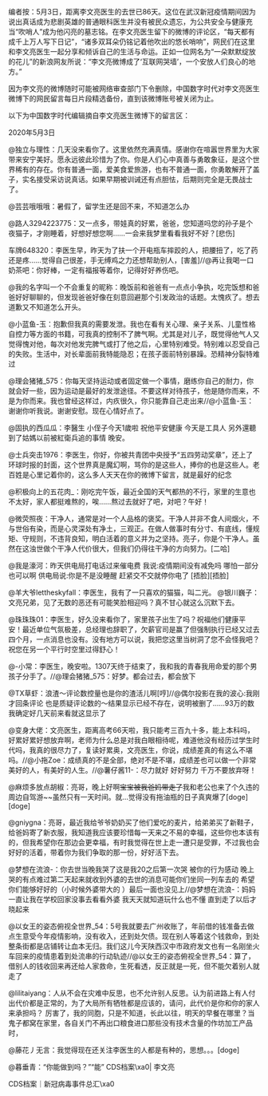 编者按：5月3日，距离李文亮医生的去世已86天。这位在武汉新冠疫情期间因为说出真话成为悲剧英雄的普通眼科医生并没有被民众遗忘，为公共安全与健康充当“吹哨人”成为他闪亮的墓志铭。在李文亮医生留下的微博的评论区，“每天都有成千上万人写下日记”，“诸多双耳朵仍铭记着他吹出的悠长哨响”，网民们在这里和李文亮医生一起分享和倾诉自己的生活与命运。正如一位网名为“一朵默默绽放的花儿”的新浪网友所说：“李文亮微博成了‘互联网哭墙’，一个安放人们良心的地方。”

因为李文亮的微博随时可能被网络审查部门下令删除，中国数字时代对李文亮医生微博下的网民留言每日片段精选备份，直到该微博账号被关闭为止。 

以下为中国数字时代编辑摘自李文亮医生微博下的留言区：

2020年5月3日

@独立与理性：几天没来看你了。这里依然充满真情。感谢你在喧嚣世界里为大家带来安宁美好。愿永远彼此珍惜为了你。你是人们心中真善与勇敢象征，是这个世界稀有的存在。你有普通一面，爱美食爱旅游，也有不普通一面，你勇敢解开了盖子，实名接受采访说真话。如果早期被训诫还有点胆怯，后期则完全是无畏战士了。

@芸芸哦哦哦：暑假了，留学生还是回不来，不知道怎么办

@路人3294223775：又一点多，带娃真的好累，爸爸，您知道吗您的孙子是个夜猫子，才刚睡着，好想好想您啊……一会来我梦里看看我好不好？[悲伤]

车牌648320：李医生早，昨天为了扶一个开电瓶车摔跤的人，把腰扭了，吃了药还是疼……觉得自己很差，手无缚鸡之力还想帮助别人，[害羞]//@再让我喝一口奶茶吧：你好棒，一定有福报等着你，记得好好养伤吧。

@我的名字叫一个不会重复的昵称：晚饭前和爸爸有一点点小争执，吃完饭想和爸爸好好聊聊的，但发现爸爸好像在刻意回避那个引发政治的话题。太愧疚了。想去道歉又不知道怎么开头。

@小蓝鱼-玉：抱歉但我真的需要发泄。我也在看有关心理、亲子关系、儿童性格自控力等方面的书籍，可我真的控制不了脾气啊。尤其是对儿子，既觉得他气人又觉得愧对他，每次对他发完脾气或打了他之后，心里特别难受。特别难以忍受自己的失败。生活中，对长辈面前我特能隐忍；在孩子面前特别暴躁。恐精神分裂特难过

@理会猪猪_575：你每天坚持运动或者固定做一个事情，磨练你自己的耐力，你就会好一些，因为运动是最好的发泄途径。不要这样对待孩子，他是随你而来，不是为你而来。我也曾经这样过，内疚很久，你只能靠自己走出来//@小蓝鱼-玉：谢谢你听我说。谢谢安慰。现在心情好点了。

@固执的西瓜瓜：李醫生 小侄子今天1歲啦 祝他平安健康 今天是工具人 另外還聽到了姑媽以前被紅衛兵追的事情 晚安。

@士兵突击1976：李医生，你好，你被共青团中央授予“五四劳动奖章”，还上了环球时报的封面，这个世界真是魔幻啊，骂你的是这些人，捧你的也是这些人。老百姓是心里记着你的，这么多人天天在你的微博下留言，就是最好的纪念

@积极向上的五花肉_：刚吃完午饭，最近全国的天气都热的不行，家里的生意也不太好，家人都挺难熬的，唉……熬过去就好了吧，对吧？午好！

@微荧照夜：干净人，通常是对一个人品格的褒奖。干净人并非不食人间烟火，不与世俗有染，而是心灵深处有净土，三观正。在做人做事时有分寸、有底线，懂规矩、守规则，不违背良知，明白活着的意义并为之坚持。亮子，你是个干净人。虽然在这浊世做个干净人代价很大，但我们仍得往干净的方向努力。[二哈]

@我是濠河：昨天供电局打电话过来催电费 我说:疫情期间没有减免吗 哪怕一部分也可以啊 供电局说:你是不是没睡醒 赶紧交不交就停你电了 [捂脸][捂脸]

@羊大爷lettheskyfall：李医生，我有了一只喜欢的猫猫，叫二光。 @银川巍子：文亮兄弟，见了无数的恶还有可能笑脸相迎吗？真不甘心就这么沉默下去。

@珠珠珠01：李医生，好久没来看你了，家里孩子出生了吗？祝福他们健康平安！最近单位气氛极差，总经理也辞职了，欠薪官司是赢了但强制执行已经又过去四个月，一点消息也没有。没有地方可以说，我把您这里当树洞了您不会怪我吧？祝您在另一个平行时空里过得舒心！

@-小常：李医生，晚安啦。1307天终于结束了，我和我的青春我用命爱的那个男孩子分手了。//@理会猪猪_575：好梦。都会过去，都会放下

@TX草虾：浪渣～评论数控量也是你的渣活儿啊[哼]//@偶尔投影在我的波心:我刚才回条评论 也是质疑评论数的～结果显示已经不存在，说明被删了……93万的数我确定好几天前来看就这显示了

@变身大佬：文亮医生，距离高考66天啦，我只能考三百九十多，能上本科吗，好累好累好想放弃啊，老师为什么总是对我白眼相待呢，难道他没有经历过学生时代吗，我真的很尽力了，复读好累奥，文亮医生，你说，成绩差真的有这么不堪吗。//@小拖Zoe：成绩真的不是全部，绝对不是不堪，成绩差也可以做一个非常美好的人，有美好的人生。//@薯仔酱11-：尽力就好 好好努力 千万不要放弃呀！

@麻烦多放点胡椒：亮哥，晚上好啊~~宝宝被我爸妈带走了~~我和老公也来了个久违的周边自驾游~~虽然只有一天时间。就…觉得没有拖油瓶的日子真爽爆了[doge][doge]

@gniygna：亮哥，最近我给爷爷奶奶买了他们爱吃的麦片，给弟弟买了新鞋子，给爸妈寄了新衣服，我知道我应该要珍惜每一天来之不易的幸福，这些你也本该有的，但我希望你在那边会更幸福，有时我觉得在世上走一遭只是受罪，不过我也会好好的活着，带着你为我们争取的那一份，好好活下去。

@梦想在流浪-：你去世当晚我哭了这是我20之后第一次哭 被你的行为感动 晚上哭的有点难过第二天起来就收到外婆的去世的消息可能你们坐同一列车去的 希望你们能够好好的（小时候外婆带大的 ）最后一面也没见上//@梦想在流浪-：妈妈一直让我在学校回家没事去看看外婆 我天天就知道玩什么也不懂 直到走了以后才晓起来

@以女王的姿态俯视全世界_54：5号我就要去广州收账了，年前借的钱准备去做点生意受今年疫情影响，没有收入，还到处欠债。现在别人等着这个钱救命，到处整条街都是店铺转让血本无归。我们这儿今天陕西汉中市政府发文也有一名刚坐火车回来的疫情患着到处流串的行动轨迹//@以女王的姿态俯视全世界_54：算了，借别人的钱收回来再还给人家救命，生死看透，反正就是一死，但不能欠着别人就走了

@lilitaiyang：人从不会在灾难中反思，也不允许别人反思。认为前进路上有人付出代价都是正常的，为了大局所有牺牲都是应该的，请问，此代价是你和你的家人来承担吗？ 厉害了，我的同胞，只是不知道，长此以往，明天的早餐在哪里？当鬼子都窝在家里，各自关门不再出口粮食进口那些没有技术含量的作坊加工产品时，

@藤花丿无言：我觉得现在还关注李医生的人都是有种的，思想。。。[doge]

@暮垂青：“你能做到吗？”“能” CDS档案\xa0| 李文亮

CDS档案｜新冠病毒事件总汇\xa0


